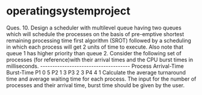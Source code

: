 # operatingsystemproject
Ques. 10. Design a scheduler with multilevel queue having two queues which will schedule the processes on the basis of pre-emptive shortest remaining processing time first algorithm (SROT) followed by a scheduling in which each process will get 2 units of time to execute. Also note that queue 1 has higher priority than queue 2. Consider the following set of processes (for reference)with their arrival times and the CPU burst times in milliseconds. 
		-------------------------------------
		Process  Arrival-Time    Burst-Time
		P1                   0		     5
		P2		1		     3
		P3                    2                           3
		P4                    4                           1
	Calculate the average turnaround time and average waiting time for each process. The input for the number of processes and their arrival time, burst time should be given by the user. 
